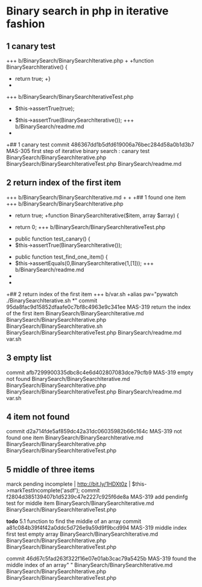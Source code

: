# Binary search in php in iterative fashion



## 1 canary test

+++ b/BinarySearch/BinarySearchIterative.php
+
+function BinarySearchIterative() {
+  return true;
+}
+
+++ b/BinarySearch/BinarySearchIterativeTest.php
-    $this->assertTrue(true);
+    $this->assertTrue(BinarySearchIterative());
+++ b/BinarySearch/readme.md
+
+## 1 canary test
commit 486367dd1b5dfd619006a76bec284d58a0b1d3b7
     MAS-305 first step of iterative binary search : canary test
BinarySearch/BinarySearchIterative.php
BinarySearch/BinarySearchIterativeTest.php
BinarySearch/readme.md


## 2 return index of the first item
+++ b/BinarySearch/BinarySearchIterative.md
+
+
+## 1 found one item
+++ b/BinarySearch/BinarySearchIterative.php
-  return true;
+function BinarySearchIterative($item, array $array) {
+  return 0;
+++ b/BinarySearch/BinarySearchIterativeTest.php
-  public function test_canary() {
-    $this->assertTrue(BinarySearchIterative());
+  public function test_find_one_item() {
+    $this->assertEquals(0,BinarySearchIterative(1,[1]));
+++ b/BinarySearch/readme.md
+
+
+## 2 return index of the first item
+++ b/var.sh
+alias pw="pywatch ./BinarySearchIterative.sh *"
commit 95da8fac9d15852dfaafe0c7bf8c4963e9c341ee
     MAS-319 return the index of the first item
BinarySearch/BinarySearchIterative.md
BinarySearch/BinarySearchIterative.php
BinarySearch/BinarySearchIterative.sh
BinarySearch/BinarySearchIterativeTest.php
BinarySearch/readme.md
var.sh

## 3 empty list

commit afb7299900335dbc8c4e6d402807083dce79cfb9
     MAS-319 empty not found
BinarySearch/BinarySearchIterative.md
BinarySearch/BinarySearchIterative.php
BinarySearch/BinarySearchIterativeTest.php
BinarySearch/readme.md
var.sh

## 4 item not found

commit d2a714fde5af859dc42a31dc06035982b66c164c
     MAS-319 not found one item
BinarySearch/BinarySearchIterative.md
BinarySearch/BinarySearchIterative.php
BinarySearch/BinarySearchIterativeTest.php

## 5 middle of three items
marck pending incomplete  |  http://bit.ly/1HDXt0z  |  $this->markTestIncomplete('asdf');
commit f2804d385139407b1d5239c47e2227c925f6de8a
     MAS-319 add pendinfg test for middle item
BinarySearch/BinarySearchIterative.md
BinarySearch/BinarySearchIterativeTest.php

__todo__ 5.1 function to find the middle of an array
commit a81c084b39f4f42a0ddc5d726e9a59d9f9bcd994
     MAS-319 middle index first test empty array
BinarySearch/BinarySearchIterative.md
BinarySearch/BinarySearchIterative.php
BinarySearch/BinarySearchIterativeTest.php

commit 46d67c5fad263f322f16e07e01ab3cac79a5425b
     MAS-319 found the middle index of an array"
    "
BinarySearch/BinarySearchIterative.md
BinarySearch/BinarySearchIterative.php
BinarySearch/BinarySearchIterativeTest.php




